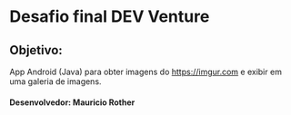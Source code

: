# Desafio final DEV Venture

## Objetivo:
App Android (Java) para obter imagens do https://imgur.com e exibir em uma galeria de imagens.

#### Desenvolvedor: Mauricio Rother
